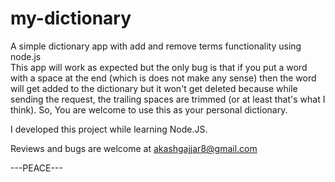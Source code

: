 # my-dictionary
A simple dictionary app with add and remove terms functionality using node.js  
This app will work as expected but the only bug is that if you put a word with a space at the end (which is does not make any sense) then the word will get added to the dictionary but it won't get deleted because while sending the request, the trailing spaces are trimmed (or at least that's what I think). So, You are welcome to use this as your personal dictionary.  

I developed this project while learning Node.JS.  

Reviews and bugs are welcome at akashgajjar8@gmail.com  

---PEACE---

